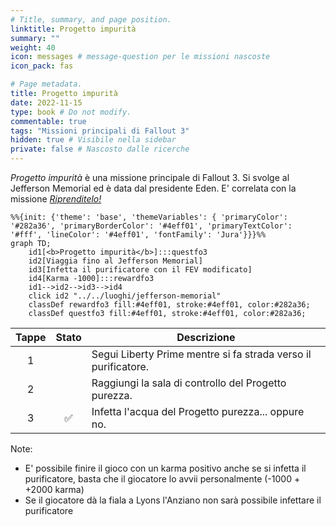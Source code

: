 ```yaml
---
# Title, summary, and page position.
linktitle: Progetto impurità
summary: ""
weight: 40
icon: messages # message-question per le missioni nascoste
icon_pack: fas

# Page metadata.
title: Progetto impurità
date: 2022-11-15
type: book # Do not modify.
commentable: true
tags: "Missioni principali di Fallout 3"
hidden: true # Visibile nella sidebar
private: false # Nascosto dalle ricerche
---
```


*Progetto impurità* è una missione principale di Fallout 3. Si svolge al Jefferson Memorial ed è data dal presidente Eden. E' correlata con la missione *[Riprenditelo!](../riprenditelo)*



```mermaid
%%{init: {'theme': 'base', 'themeVariables': { 'primaryColor': '#282a36', 'primaryBorderColor': '#4eff01', 'primaryTextColor': '#fff', 'lineColor': '#4eff01', 'fontFamily': 'Jura'}}}%%
graph TD;
    id1[<b>Progetto impurità</b>]:::questfo3
    id2[Viaggia fino al Jefferson Memorial]
    id3[Infetta il purificatore con il FEV modificato]
    id4[Karma -1000]:::rewardfo3
    id1-->id2-->id3-->id4
    click id2 "../../luoghi/jefferson-memorial"
    classDef rewardfo3 fill:#4eff01, stroke:#4eff01, color:#282a36;
    classDef questfo3 fill:#4eff01, stroke:#4eff01, color:#282a36;
```

| Tappe | Stato              | Descrizione |
| :-----: | :------------------: | ----------- |
|   1    |                    |  Segui Liberty Prime mentre si fa strada verso il purificatore.           |
|   2    |                    | Raggiungi la sala di controllo del Progetto purezza.             |
|   3    |    :white_check_mark:                |    Infetta l'acqua del Progetto purezza... oppure no.         |


Note:
- E' possibile finire il gioco con un karma positivo anche se si infetta il purificatore, basta che il giocatore lo avvii personalmente (-1000 + +2000 karma)
- Se il giocatore dà la fiala a Lyons l'Anziano non sarà possibile infettare il purificatore